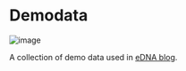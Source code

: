 # Demodata

![image](https://user-images.githubusercontent.com/53568847/229546066-95853eb0-74b2-42bc-bac7-bd373673d7a1.png)

A collection of demo data used in [eDNA blog](https://edna-blog.com/).

